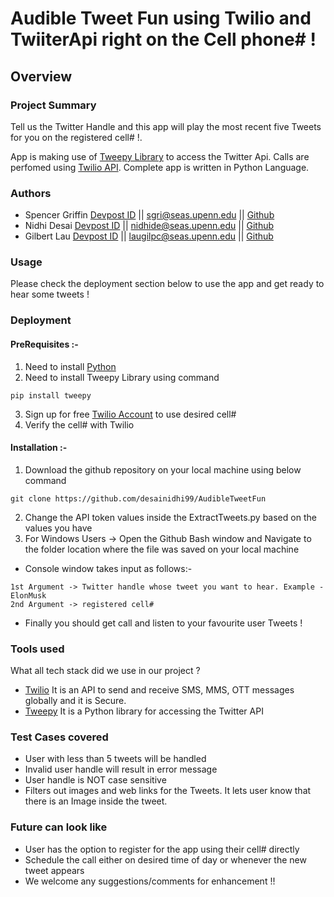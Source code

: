 # Audible Tweet Fun using Twilio and TwiiterApi right on the Cell phone# !
## Overview

### Project Summary
Tell us the Twitter Handle and this app will play the most recent five Tweets for you on the registered cell# !.  

App is making use of [Tweepy Library](https://www.tweepy.org/) to access the Twitter Api. Calls are perfomed using [Twilio API](https://www.twilio.com/docs/libraries/python).
Complete app is written in Python Language.

### Authors
-  Spencer Griffin [Devpost ID](https://devpost.com/sgriffin10) ||  [sgri@seas.upenn.edu](sgri@seas.upenn.edu) ||  [Github](https://github.com/sgriffin10/)
-  Nidhi Desai [Devpost ID](https://devpost.com/desainidhi99) ||  [nidhide@seas.upenn.edu](nidhide@seas.upenn.edu) ||  [Github](https://github.com/desainidhi99/)
-  Gilbert Lau [Devpost ID](https://devpost.com/laugilpc) ||  [laugilpc@seas.upenn.edu](laugilpc@seas.upenn.edu) ||  [Github](https://github.com/laugil627/)

### Usage
  Please check the deployment section below to use the app and get ready to hear some tweets !
  
### Deployment
 #### PreRequisites :-
1. Need to install [Python](https://www.python.org/downloads/)
2. Need to install Tweepy Library using command 
```
pip install tweepy
```
3. Sign up for free [Twilio Account](https://www.twilio.com/login) to use desired cell# 
4. Verify the cell# with Twilio

#### Installation :-
1. Download the github repository on your local machine using below command
```
git clone https://github.com/desainidhi99/AudibleTweetFun
```
2. Change the API token values inside the ExtractTweets.py based on the values you have
3. For Windows Users -> Open the Github Bash window and Navigate to the folder location where the file was saved on your local machine
- Console window takes input as follows:-
 ```
 1st Argument -> Twitter handle whose tweet you want to hear. Example - ElonMusk
 2nd Argument -> registered cell#
 ```
 - Finally you should get call and listen to your favourite user Tweets !
 
 ### Tools used
 What all tech stack did we use in our project ?
 - [Twilio](https://www.twilio.com/docs/libraries/python) It is an API to send and receive SMS, MMS, OTT messages globally and it is Secure.
 - [Tweepy](https://www.tweepy.org/) It is a Python library for accessing the Twitter API
 
 ### Test Cases covered
- User with less than 5 tweets will be handled
- Invalid user handle will result in error message
- User handle is NOT case sensitive
- Filters out images and web links for the Tweets. It lets user know that there is an Image inside the tweet.
 
 ### Future can look like
 - User has the option to register for the app using their cell# directly
 - Schedule the call either on desired time of day or whenever the new tweet appears 
 - We welcome any suggestions/comments for enhancement !!





